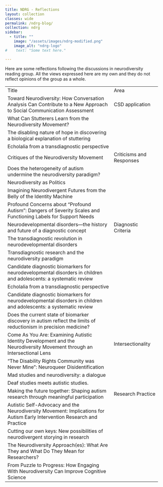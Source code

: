 ```yaml
---
title: NDRG - Reflections
layout: collection
classes: wide
permalink: /ndrg-blog/
collection: ndrg
sidebar:
  - title: ""
    image: "/assets/images/ndrg-modified.png"
    image_alt: "ndrg-logo"
#    text: "Some text here."

---
```




Here are some relfections following the discussions in neurodiversity reading group. All the views expressed here are my own and they do not reflect opinions of the group as a whole.

<table>
    <tr>
        <td>Title</td>
        <td>Area</td>
    </tr>
    <tr>
        <td>Toward Neurodiversity: How Conversation Analysis Can Contribute to a New Approach to Social Communication Assessment</td>
        <td>CSD application</td>
    </tr>
    <tr>
        <td>What Can Stutterers Learn from the Neurodiversity Movement?</td>
        <td></td>
    </tr>
    <tr>
        <td>The disabling nature of hope in discovering a biological explanation of stuttering</td>
        <td></td>
    </tr>
    <tr>
        <td>Echolalia from a transdiagnostic perspective</td>
        <td></td>
    </tr>
    <tr>
        <td>Critiques of the Neurodiversity Movement</td>
        <td>Criticisms and Responses</td>
    </tr>
    <tr>
        <td>Does the heterogeneity of autism undermine the neurodiversity paradigm?</td>
        <td></td>
    </tr>
    <tr>
        <td>Neurodiversity as Politics</td>
        <td></td>
    </tr>
    <tr>
        <td>Imagining Neurodivergent Futures from the Belly of the Identity Machine</td>
        <td></td>
    </tr>
    <tr>
        <td>Profound Concerns about “Profound Autism”: Dangers of Severity Scales and Functioning Labels for Support Needs</td>
        <td></td>
    </tr>
    <tr>
        <td>Neurodevelopmental disorders—the history and future of a diagnostic concept</td>
        <td>Diagnostic Criteria</td>
    </tr>
    <tr>
        <td>The transdiagnostic revolution in neurodevelopmental disorders</td>
        <td></td>
    </tr>
    <tr>
        <td>Transdiagnostic research and the neurodiversity paradigm</td>
        <td></td>
    </tr>
    <tr>
        <td>Candidate diagnostic biomarkers for neurodevelopmental disorders in children and adolescents: a systematic review</td>
        <td></td>
    </tr>
    <tr>
        <td>Echolalia from a transdiagnostic perspective</td>
        <td></td>
    </tr>
    <tr>
        <td>Candidate diagnostic biomarkers for neurodevelopmental disorders in children and adolescents: a systematic review</td>
        <td></td>
    </tr>
    <tr>
        <td>Does the current state of biomarker discovery in autism reflect the limits of reductionism in precision medicine?</td>
        <td></td>
    </tr>
    <tr>
        <td>Come As You Are: Examining Autistic Identity Development and the Neurodiversity Movement through an Intersectional Lens</td>
        <td>Intersectionality</td>
    </tr>
    <tr>
        <td>“The Disability Rights Community was Never Mine”: Neuroqueer Disidentification</td>
        <td></td>
    </tr>
    <tr>
        <td>Mad studies and neurodiversity: a dialogue</td>
        <td></td>
    </tr>
    <tr>
        <td>Deaf studies meets autistic studies.</td>
        <td></td>
    </tr>
    <tr>
        <td>Making the future together: Shaping autism research through meaningful participation</td>
        <td>Research Practice</td>
    </tr>
    <tr>
        <td>Autistic Self-Advocacy and the Neurodiversity Movement: Implications for Autism Early Intervention Research and Practice</td>
        <td></td>
    </tr>
    <tr>
        <td>Cutting our own keys: New possibilities of neurodivergent storying in research</td>
        <td></td>
    </tr>
    <tr>
        <td>The Neurodiversity Approach(es): What Are They and What Do They Mean for Researchers?</td>
        <td></td>
    </tr>
    <tr>
        <td>From Puzzle to Progress: How Engaging With Neurodiversity Can Improve Cognitive Science</td>
    </tr>
</table>
